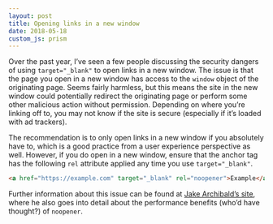 ```yaml
---
layout: post
title: Opening links in a new window
date: 2018-05-18
custom_js: prism
---
```

Over the past year, I’ve seen a few people discussing the security dangers of using `target="_blank"` to open links in a new window. The issue is that the page you open in a new window has access to the `window` object of the originating page. Seems fairly harmless, but this means the site in the new window could potentially redirect the originating page or perform some other malicious action without permission. Depending on where you’re linking off to, you may not know if the site is secure (especially if it’s loaded with ad trackers).

The recommendation is to only open links in a new window if you absolutely have to, which is a good practice from a user experience perspective as well. However, if you do open in a new window, ensure that the anchor tag has the following `rel` attribute applied any time you use `target="_blank"`.

```html
<a href="https://example.com" target="_blank" rel="noopener">Example</a>
```

Further information about this issue can be found at [Jake Archibald’s site](https://jakearchibald.com/2016/performance-benefits-of-rel-noopener/), where he also goes into detail about the performance benefits (who’d have thought?) of `noopener`.
